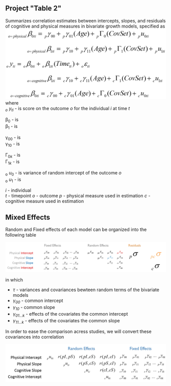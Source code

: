 Project "Table 2"
---

  Summarizes correlation estimates between intercepts, slopes, and residuals of cognitive and physical measures in bivariate growth models, specified as  
![bivariate model specification](../../libs/images/general_model_specification.png)  
where    
 *<sub>o</sub> y<sub>t</sub><sub>i</sub>* - is score on the outcome *o* for the individual *i* at time *t*    
 
  &beta;<sub>0</sub>  - is  
  &beta;<sub>1</sub>  - is  
  
  &gamma;<sub>00</sub> - is  
  &gamma;<sub>10</sub> - is  

  &#915;<sub>0*k*</sub> - is   
  &#915;<sub>1*k*</sub> - is 
  
  <sub>o</sub> *u*<sub>0</sub> - is variance of random intercept of the outcome *o*  
  <sub>o</sub> *u*<sub>1</sub> - is    
  
  
  *i* - individual  
  *t* - timepoint
  *o* - outcome
  *p* - physical measure used in estimation
  *c* - cognitive measure used in estimation
  
## Mixed Effects

Random and Fixed effects of each model can be organized into the following table  

![covariance structure](../../libs/images/specification_covariance_structure.png)

in which    

 - *&tau;* - variances and covariances bewteen random terms of the bivariate models 
 - *&gamma;<sub>00</sub>* -  common intercept     
 - *&gamma;<sub>10</sub>* -  common slope      
 - *&gamma;<sub>01...k</sub>* - effects of the covariates the common intercept      
 - *&gamma;<sub>11...k</sub>* - effects of the covariates the common slope      

In order to ease the comparison acress studies, we will convert these covariances into correlation   

![correlation structure](../../libs/images/specification_correlation_structure.png)




<!-- for greek letter codes see http://www.scriptingmaster.com/html/inserting-greek-letters.asp -->
